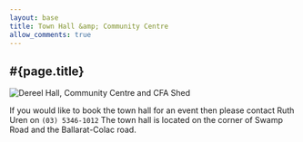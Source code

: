 ```yaml
---
layout: base
title: Town Hall &amp; Community Centre
allow_comments: true
---
```


## #{page.title}

![Dereel Hall, Community Centre and CFA Shed](http://upload.wikimedia.org/wikipedia/commons/thumb/6/61/Dereel_Soldiers_Memorial_Hall_and_CFA_shed.jpeg/640px-Dereel_Soldiers_Memorial_Hall_and_CFA_shed.jpeg)

If you would like to book the town hall for an event then please contact Ruth Uren on `(03) 5346-1012`
The town hall is located on the corner of Swamp Road and the Ballarat-Colac road.
